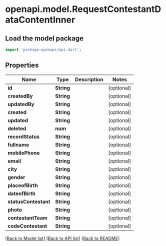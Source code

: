 # openapi.model.RequestContestantDataContentInner

## Load the model package
```dart
import 'package:openapi/api.dart';
```

## Properties
Name | Type | Description | Notes
------------ | ------------- | ------------- | -------------
**id** | **String** |  | [optional] 
**createdBy** | **String** |  | [optional] 
**updatedBy** | **String** |  | [optional] 
**created** | **String** |  | [optional] 
**updated** | **String** |  | [optional] 
**deleted** | **num** |  | [optional] 
**recordStatus** | **String** |  | [optional] 
**fullname** | **String** |  | [optional] 
**mobilePhone** | **String** |  | [optional] 
**email** | **String** |  | [optional] 
**city** | **String** |  | [optional] 
**gender** | **String** |  | [optional] 
**placeofBirth** | **String** |  | [optional] 
**dateofBirth** | **String** |  | [optional] 
**statusContestant** | **String** |  | [optional] 
**photo** | **String** |  | [optional] 
**contestantTeam** | **String** |  | [optional] 
**codeContestant** | **String** |  | [optional] 

[[Back to Model list]](../README.md#documentation-for-models) [[Back to API list]](../README.md#documentation-for-api-endpoints) [[Back to README]](../README.md)


